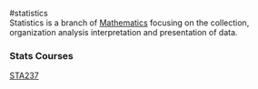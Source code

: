 #statistics  
Statistics is a branch of [Mathematics](Mathematics.md) focusing on the collection, organization analysis interpretation and presentation of data.

### Stats Courses
[STA237](STA237)
